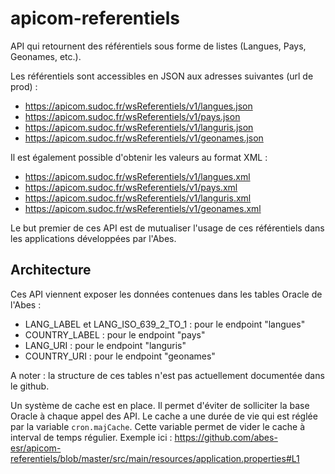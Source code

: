 # apicom-referentiels

API qui retournent des référentiels sous forme de listes (Langues, Pays, Geonames, etc.).

Les référentiels sont accessibles en JSON aux adresses suivantes (url de prod) : 
- https://apicom.sudoc.fr/wsReferentiels/v1/langues.json
- https://apicom.sudoc.fr/wsReferentiels/v1/pays.json
- https://apicom.sudoc.fr/wsReferentiels/v1/languris.json
- https://apicom.sudoc.fr/wsReferentiels/v1/geonames.json

Il est également possible d'obtenir les valeurs au format XML :
- https://apicom.sudoc.fr/wsReferentiels/v1/langues.xml
- https://apicom.sudoc.fr/wsReferentiels/v1/pays.xml
- https://apicom.sudoc.fr/wsReferentiels/v1/languris.xml
- https://apicom.sudoc.fr/wsReferentiels/v1/geonames.xml

Le but premier de ces API est de mutualiser l'usage de ces référentiels dans les applications développées par l'Abes.

## Architecture

Ces API viennent exposer les données contenues dans les tables Oracle de l'Abes :
- LANG_LABEL et LANG_ISO_639_2_TO_1 : pour le endpoint "langues"
- COUNTRY_LABEL : pour le endpoint "pays"
- LANG_URI : pour le endpoint "languris"
- COUNTRY_URI : pour le endpoint "geonames"

A noter : la structure de ces tables n'est pas actuellement documentée dans le github.

Un système de cache est en place. Il permet d'éviter de solliciter la base Oracle à chaque appel des API. Le cache a une durée de vie qui est réglée par la variable `cron.majCache`. Cette variable permet de vider le cache à interval de temps régulier. Exemple ici :
https://github.com/abes-esr/apicom-referentiels/blob/master/src/main/resources/application.properties#L1

